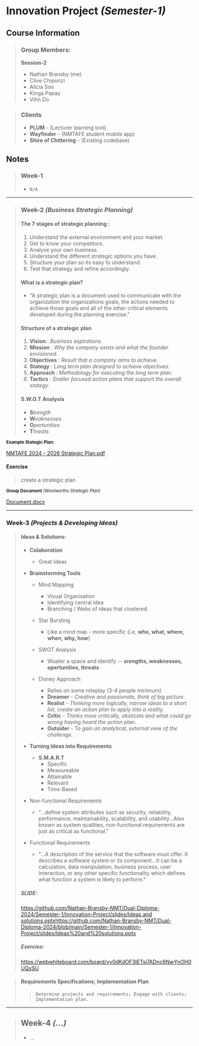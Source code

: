 # Innovation Project _(Semester-1)_

## Course Information 

> ### Group Members:
> **Session-2**
> - Nathan Bransby (me)
> - Clive Chipunzi
> - Alicia Soo
> - Kinga Papay
> - Vihn Do

> ### Clients
> - **PLUM** - (Lecturer learning tool)
> - **Wayfinder** - (NMTAFE student mobile app)
> - **Shire of Chittering** - (Existing codebase)

## Notes

> ### Week-1
> - `N/A`

---

> ### Week-2 _(Business Strategic Planning)_
> 
> #### The 7 stages of strategic planning :
>   1. Understand the external environment and your market.
>   2. Get to know your competitors.
>   3. Analyse your own business.
>   4. Understand the different strategic options you have.
>   5. Structure your plan so its easy to understand.
>   6. Test that strategy and refine accordingly.
>  
> #### What is a strategic plan?
> - "A strategic plan is a document used to communicate with the organization the organizations goals, the actions needed to achieve those goals and all of the other critical elements developed during the planning exercise."
>
> #### Structure of a strategic plan
> 1. **Vision** : _Business aspirations._
> 2. **Mission** : _Why the company exists and what the founder envisioned._
> 3. **Objectives** : _Result that a company aims to achieve._
> 4. **Stategy** : _Long term plan designed to achieve objectives._
> 5. **Approach** : _Methodology for executing the long term plan._
> 6. **Tactics** : _Snaller focused action plans that support the overall stategy._
>
> #### S.W.O.T Analysis
> - **S**_trength_
> - **W**_eaknesses_
> - **O**_pertunities_
> - **T**_hreats_
>

<p>
  <sub><b>Example Stategic Plan:</b></sub>
</p> 

[NMTAFE 2024 - 2026 Strategic Plan.pdf](https://github.com/Nathan-Bransby-NMT/Dual-Diploma-2024/files/14174166/NMTAFE.2024.-.2026.Strategic.Plan.pdf)

#### Exercise
> create a strategic plan
<p> 
  <sub><b>Group Document</b> <i>(Woolworths Strategic Plan)</i></sub>
</p>

[Document.docx](https://github.com/Nathan-Bransby-NMT/Dual-Diploma-2024/files/14174671/Document.docx)

---

### Week-3 _(Projects & Developing Ideas)_
> #### Ideas & Solutions:
> - **Colaboration**
>   - Great Ideas
>  
> - **Brainstorming Tools**
>   - Mind Mapping
>     - Visual Organisation
>     - Identifying central idea
>     - Branching / Webs of ideas that clustered.
>     
>   - Star Bursting
>     - Like a mind map - more specific (i.e, **who, what, where, when, why, how**)
>    
>   - SWOT Analysis
>     - Wuater a space and identify -- **srengths, weaknesses, opertunities, threats**
>       
>   - Disney Approach
>     - Relies on some roleplay (3-4 people minimum)
>     - **Dreamer** - _Creative and passionate, think of big picture._
>     - **Realist** - _Thinking more logically, narrow ideas to a short list, create an action plan to apply into a reality._
>     - **Critic** - _Thinks more critically, obsticals and what could go wrong having heard the action plan._
>     - **Outsider** - _To gain an analytical, external view of the challenge._
>    
> - **Turning Ideas into Requirements**
>   - **S.M.A.R.T**
>     - Specific
>     - Measureable
>     - Attainable
>     - Relevant
>     - Time-Based
>    
>  - Non-functional Requirements
>    - "...define system attributes such as security, reliability, performance, maintainability, scalability, and usability...Also known as system qualities, non-functional requirements are just as critical as functional."
>    
>  - Functional Requirements
>    - "...A description of the service that the software must offer. It describes a software system or its component...It can be a calculation, data manipulation, business process, user interaction, or any other specific functionality which defines what function a system is likely to perform." 
>
> ##### SLIDE:
> [https://github.com/Nathan-Bransby-NMT/Dual-Diploma-2024/Semester-1/Innovation-Project/slides/Ideas and solutions.pptx](https://github.com/Nathan-Bransby-NMT/Dual-Diploma-2024/blob/main/Semester-1/Innovation-Project/slides/Ideas%20and%20solutions.pptx)https://github.com/Nathan-Bransby-NMT/Dual-Diploma-2024/blob/main/Semester-1/Innovation-Project/slides/Ideas%20and%20solutions.pptx
>
> ##### Exercise:
> https://webwhiteboard.com/board/yy0dKdOF3IETsj7ADnc6NwYnOH0UQxSU

> #### Requirements Specifications; Implementation Plan
> > `Determine projects and requirements; Engage with clients; Implementation plan.`
> 

---

> ## Week-4 _(...)_
> * ...

